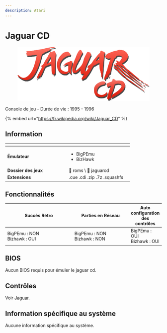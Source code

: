 ```yaml
---
description: Atari
---
```


# Jaguar CD

<div align="left">

<figure><img src="https://raw.githubusercontent.com/fabricecaruso/es-theme-carbon/5b2195d8cce1b44a6aadc2a43c341e7511d4b48f/art/logos/atarijaguarcd.svg" alt=""><figcaption></figcaption></figure>

</div>

Console de jeu - Durée de vie : 1995 - 1996

{% embed url="https://fr.wikipedia.org/wiki/Jaguar_CD" %}

## Information

<table data-header-hidden><thead><tr><th width="184"></th><th></th><th data-hidden></th></tr></thead><tbody><tr><td><strong>Émulateur</strong></td><td><ul><li>BigPEmu</li><li>BizHawk</li></ul></td><td></td></tr><tr><td><strong>Dossier des jeux</strong></td><td><span data-gb-custom-inline data-tag="emoji" data-code="1f4c1">📁</span> roms \ <span data-gb-custom-inline data-tag="emoji" data-code="1f4c2">📂</span> jaguarcd</td><td></td></tr><tr><td><strong>Extensions</strong></td><td>.cue .cdi .zip .7z .squashfs</td><td></td></tr></tbody></table>

## Fonctionnalités

<table><thead><tr><th width="245">Succès Rétro</th><th width="200">Parties en Réseau</th><th>Auto configuration des contrôles</th></tr></thead><tbody><tr><td>BigPEmu : NON<br>Bizhawk : OUI</td><td>BigPEmu : NON<br>Bizhawk : NON</td><td>BigPEmu : OUI<br>Bizhawk : OUI</td></tr></tbody></table>

## BIOS

Aucun BIOS requis pour émuler le jaguar cd.

## Contrôles

Voir [Jaguar](jaguar.md#bigpemu).

## Information spécifique au système

Aucune information spécifique au système.
